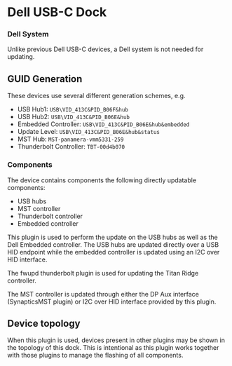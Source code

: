 Dell USB-C Dock
=========

### Dell System
Unlike previous Dell USB-C devices, a Dell system is not needed for updating.

GUID Generation
---------------

These devices use several different generation schemes, e.g.

 * USB Hub1: `USB\VID_413C&PID_B06F&hub`
 * USB Hub2: `USB\VID_413C&PID_B06E&hub`
 * Embedded Controller: `USB\VID_413C&PID_B06E&hub&embedded`
 * Update Level: `USB\VID_413C&PID_B06E&hub&status`
 * MST Hub: `MST-panamera-vmm5331-259`
 * Thunderbolt Controller: `TBT-00d4b070`

### Components
The device contains components the following directly updatable components:
* USB hubs
* MST controller
* Thunderbolt controller
* Embedded controller

This plugin is used to perform the update on the USB hubs as well as the Dell
Embedded controller.  The USB hubs are updated directly over a USB HID endpoint
while the embedded controller is updated using an I2C over HID interface.

The fwupd thunderbolt plugin is used for updating the Titan Ridge controller.

The MST controller is updated through either the DP Aux interface
(SynapticsMST plugin) or I2C over HID interface provided by this plugin.

## Device topology
When this plugin is used, devices present in other plugins may be shown in
the topology of this dock.  This is intentional as this plugin works together
with those plugins to manage the flashing of all components.
